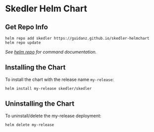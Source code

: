 # Skedler Helm Chart

## Get Repo Info

```console
helm repo add skedler https://guidanz.github.io/skedler-helmchart
helm repo update
```

_See [helm repo](https://helm.sh/docs/helm/helm_repo/) for command documentation._

## Installing the Chart

To install the chart with the release name `my-release`:

```console
helm install my-release skedler/skedler
```

## Uninstalling the Chart

To uninstall/delete the my-release deployment:

```console
helm delete my-release
```

